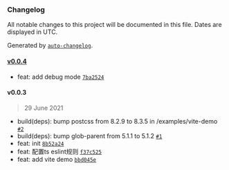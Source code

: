 ### Changelog

All notable changes to this project will be documented in this file. Dates are displayed in UTC.

Generated by [`auto-changelog`](https://github.com/CookPete/auto-changelog).

#### [v0.0.4](https://github.com/muzi131313/eslint-parse/compare/v0.0.3...v0.0.4)

- feat: add debug mode [`7ba2524`](https://github.com/muzi131313/eslint-parse/commit/7ba252476965b159811634f377641e97379fb115)

#### v0.0.3

> 29 June 2021

- build(deps): bump postcss from 8.2.9 to 8.3.5 in /examples/vite-demo [`#2`](https://github.com/muzi131313/eslint-parse/pull/2)
- build(deps): bump glob-parent from 5.1.1 to 5.1.2 [`#1`](https://github.com/muzi131313/eslint-parse/pull/1)
- feat: init [`8b52a24`](https://github.com/muzi131313/eslint-parse/commit/8b52a249fc835c2be05bcdb1ff08b41affb20680)
- feat: 配置ts eslint规则 [`f37c525`](https://github.com/muzi131313/eslint-parse/commit/f37c525232c0231d58294c563511d5dc8f9d4edb)
- feat: add vite demo [`bbd045e`](https://github.com/muzi131313/eslint-parse/commit/bbd045ed739b3b7d5e152781f1a7bf2aca9bddd4)
